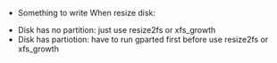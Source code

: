 - Something to write When resize disk:
+ Disk has no partition: just use resize2fs or xfs_growth
+ Disk has partiotion: have to run gparted first before use resize2fs or xfs_growth
